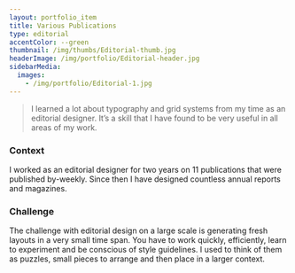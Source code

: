 ```yaml
---
layout: portfolio_item
title: Various Publications
type: editorial
accentColor: --green
thumbnail: /img/thumbs/Editorial-thumb.jpg
headerImage: /img/portfolio/Editorial-header.jpg
sidebarMedia:
  images:
    - /img/portfolio/Editorial-1.jpg
---
```


>I learned a lot about typography and grid systems from my time as an editorial designer. It’s a skill that I have found to be very useful in all areas of my work.

### Context

I worked as an editorial designer for two years on 11 publications that were published by-weekly. Since then I have designed countless annual reports and magazines.

### Challenge

The challenge with editorial design on a large scale is generating fresh layouts in a very small time span. You have to work quickly, efficiently, learn to experiment and be conscious of style guidelines. I used to think of them as puzzles, small pieces to arrange and then place in a larger context.
